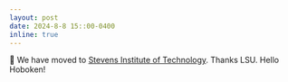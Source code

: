 ```yaml
---
layout: post
date: 2024-8-8 15::00-0400
inline: true
---
```


:city_sunrise: We have moved to [Stevens Institute of Technology](https://www.stevens.edu). Thanks LSU. Hello Hoboken!
